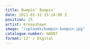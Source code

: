 ```yaml
---
title: Bumpin' Bumpin'
date: 2011-01-31 15:14:00 Z
position: 25
artist: Kreayshawn
image: "/uploads/bumpin-bumpin.jpg"
catalogue-number: HA007
format: 12" / Digital
---
```


